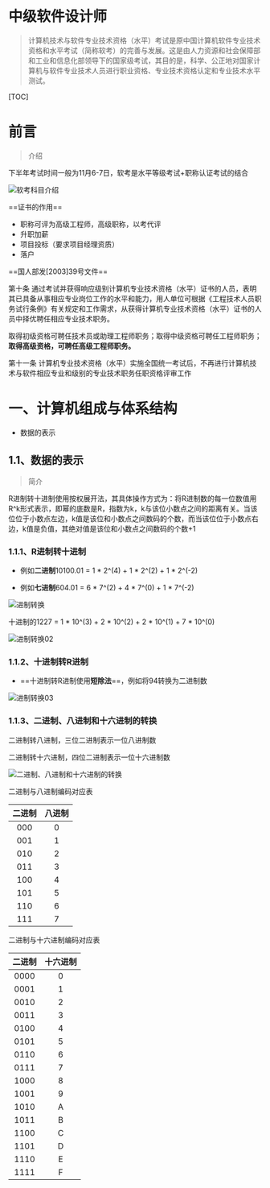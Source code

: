 # 中级软件设计师

> 计算机技术与软件专业技术资格（水平）考试是原中国计算机软件专业技术资格和水平考试（简称软考）的完善与发展。这是由人力资源和社会保障部和工业和信息化部领导下的国家级考试，其目的是，科学、公正地对国家计算机与软件专业技术人员进行职业资格、专业技术资格认定和专业技术水平测试。
>
> 

[TOC]

# 前言

> 介绍

下半年考试时间一般为11月6-7日，软考是水平等级考试+职称认证考试的结合



![软考科目介绍](图片/软考科目介绍.png)



==证书的作用==

- 职称可评为高级工程师，高级职称，以考代评
- 升职加薪
- 项目投标（要求项目经理资质）
- 落户





==国人部发[2003]39号文件==

第十条	通过考试并获得响应级别计算机专业技术资格（水平）证书的人员，表明其已具备从事相应专业岗位工作的水平和能力，用人单位可根据《工程技术人员职务试行条例》有关规定和工作需求，从获得计算机专业技术资格（水平）证书的人员中择优聘任相应专业技术职务。



取得初级资格可聘任技术员或助理工程师职务；取得中级资格可聘任工程师职务；**取得高级资格，可聘任高级工程师职务。**



第十一条	计算机专业技术资格（水平）实施全国统一考试后，不再进行计算机技术与软件相应专业和级别的专业技术职务任职资格评审工作



# 一、计算机组成与体系结构

- 数据的表示





## 1.1、数据的表示

> 简介

R进制转十进制使用按权展开法，其具体操作方式为：将R进制数的每一位数值用R^k形式表示，即幂的底数是R，指数为k，k与该位小数点之间的距离有关。当该位位于小数点左边，k值是该位和小数点之间数码的个数，而当该位位于小数点右边，k值是负值，其绝对值是该位和小数点之间数码的个数+1





### 1.1.1、R进制转十进制

- 例如**二进制**10100.01 = 1 * 2^(4) + 1 * 2^(2) + 1 * 2^(-2)

- 例如**七进制**604.01 = 6 * 7^(2) + 4 * 7^(0) + 1 * 7^(-2)

![进制转换](图片/进制转换.png)

十进制的1227 = 1 * 10^(3) + 2 * 10^(2) + 2 * 10^(1) + 7 * 10^(0)

![进制转换02](图片/R进制转十进制.png)



### 1.1.2、十进制转R进制

- ==十进制转R进制使用**短除法**==，例如将94转换为二进制数

![进制转换03](图片/十进制转R进制.png)



### 1.1.3、二进制、八进制和十六进制的转换

二进制转八进制，三位二进制表示一位八进制数

二进制转十六进制，四位二进制表示一位十六进制数



![二进制、八进制和十六进制的转换](图片/二进制、八进制和十六进制的转换.png)

二进制与八进制编码对应表

| 二进制 | 八进制 |
| :----: | :----: |
|  000   |   0    |
|  001   |   1    |
|  010   |   2    |
|  011   |   3    |
|  100   |   4    |
|  101   |   5    |
|  110   |   6    |
|  111   |   7    |

二进制与十六进制编码对应表

| 二进制 | 十六进制 |
| :----: | :------: |
|  0000  |    0     |
|  0001  |    1     |
|  0010  |    2     |
|  0011  |    3     |
|  0100  |    4     |
|  0101  |    5     |
|  0110  |    6     |
|  0111  |    7     |
|  1000  |    8     |
|  1001  |    9     |
|  1010  |    A     |
|  1011  |    B     |
|  1100  |    C     |
|  1101  |    D     |
|  1110  |    E     |
|  1111  |    F     |